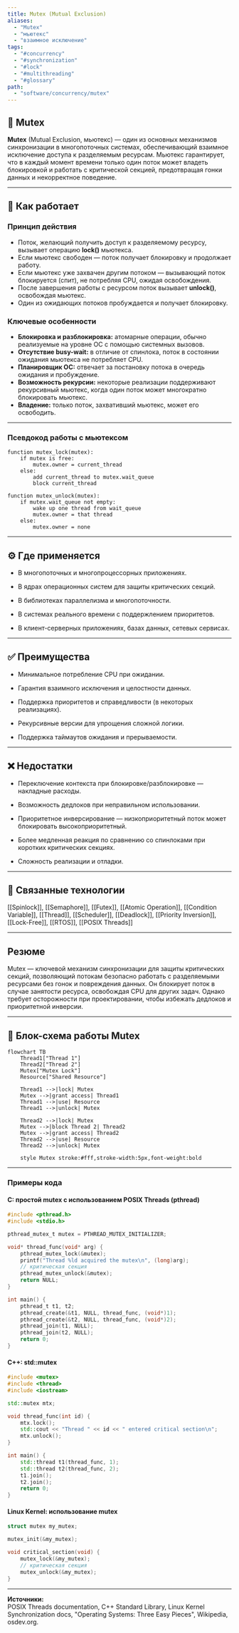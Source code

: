 ```yaml
---
title: Mutex (Mutual Exclusion)
aliases:
  - "Mutex"
  - "мьютекс"
  - "взаимное исключение"
tags:
  - "#concurrency"
  - "#synchronization"
  - "#lock"
  - "#multithreading"
  - "#glossary"
path:
  - "software/concurrency/mutex"
---
```


## 📌 Mutex

**Mutex** (Mutual Exclusion, мьютекс) — один из основных механизмов синхронизации в многопоточных системах, обеспечивающий взаимное исключение доступа к разделяемым ресурсам. Мьютекс гарантирует, что в каждый момент времени только один поток может владеть блокировкой и работать с критической секцией, предотвращая гонки данных и некорректное поведение.

---

## 🧠 Как работает

### Принцип действия

- Поток, желающий получить доступ к разделяемому ресурсу, вызывает операцию **lock()** мьютекса.
- Если мьютекс свободен — поток получает блокировку и продолжает работу.
- Если мьютекс уже захвачен другим потоком — вызывающий поток блокируется (спит), не потребляя CPU, ожидая освобождения.
- После завершения работы с ресурсом поток вызывает **unlock()**, освобождая мьютекс.
- Один из ожидающих потоков пробуждается и получает блокировку.

### Ключевые особенности

- **Блокировка и разблокировка:** атомарные операции, обычно реализуемые на уровне ОС с помощью системных вызовов.
- **Отсутствие busy-wait:** в отличие от спинлока, поток в состоянии ожидания мьютекса не потребляет CPU.
- **Планировщик ОС:** отвечает за постановку потока в очередь ожидания и пробуждение.
- **Возможность рекурсии:** некоторые реализации поддерживают рекурсивный мьютекс, когда один поток может многократно блокировать мьютекс.
- **Владение:** только поток, захвативший мьютекс, может его освободить.

---

### Псевдокод работы с мьютексом

```text
function mutex_lock(mutex):
    if mutex is free:
        mutex.owner = current_thread
    else:
        add current_thread to mutex.wait_queue
        block current_thread

function mutex_unlock(mutex):
    if mutex.wait_queue not empty:
        wake up one thread from wait_queue
        mutex.owner = that thread
    else:
        mutex.owner = none
````

---

## ⚙️ Где применяется

- В многопоточных и многопроцессорных приложениях.
    
- В ядрах операционных систем для защиты критических секций.
    
- В библиотеках параллелизма и многопоточности.
    
- В системах реального времени с поддержлением приоритетов.
    
- В клиент-серверных приложениях, базах данных, сетевых сервисах.
    

---

## ✅ Преимущества

- Минимальное потребление CPU при ожидании.
    
- Гарантия взаимного исключения и целостности данных.
    
- Поддержка приоритетов и справедливости (в некоторых реализациях).
    
- Рекурсивные версии для упрощения сложной логики.
    
- Поддержка таймаутов ожидания и прерываемости.
    

---

## ❌ Недостатки

- Переключение контекста при блокировке/разблокировке — накладные расходы.
    
- Возможность дедлоков при неправильном использовании.
    
- Приоритетное инверсирование — низкоприоритетный поток может блокировать высокоприоритетный.
    
- Более медленная реакция по сравнению со спинлоками при коротких критических секциях.
    
- Сложность реализации и отладки.
    

---

## 🔗 Связанные технологии

[[Spinlock]], [[Semaphore]], [[Futex]], [[Atomic Operation]], [[Condition Variable]], [[Thread]], [[Scheduler]], [[Deadlock]], [[Priority Inversion]], [[Lock-Free]], [[RTOS]], [[POSIX Threads]]

---

## Резюме

Mutex — ключевой механизм синхронизации для защиты критических секций, позволяющий потокам безопасно работать с разделяемыми ресурсами без гонок и повреждения данных. Он блокирует поток в случае занятости ресурса, освобождая CPU для других задач. Однако требует осторожности при проектировании, чтобы избежать дедлоков и приоритетной инверсии.

---

## 🧩 Блок-схема работы Mutex

```mermaid
flowchart TB
    Thread1["Thread 1"]
    Thread2["Thread 2"]
    Mutex["Mutex Lock"]
    Resource["Shared Resource"]

    Thread1 -->|lock| Mutex
    Mutex -->|grant access| Thread1
    Thread1 -->|use| Resource
    Thread1 -->|unlock| Mutex

    Thread2 -->|lock| Mutex
    Mutex -->|block Thread 2| Thread2
    Mutex -->|grant access| Thread2
    Thread2 -->|use| Resource
    Thread2 -->|unlock| Mutex

    style Mutex stroke:#fff,stroke-width:5px,font-weight:bold
```

---

### Примеры кода

#### C: простой mutex с использованием POSIX Threads (pthread)

```c
#include <pthread.h>
#include <stdio.h>

pthread_mutex_t mutex = PTHREAD_MUTEX_INITIALIZER;

void* thread_func(void* arg) {
    pthread_mutex_lock(&mutex);
    printf("Thread %ld acquired the mutex\n", (long)arg);
    // критическая секция
    pthread_mutex_unlock(&mutex);
    return NULL;
}

int main() {
    pthread_t t1, t2;
    pthread_create(&t1, NULL, thread_func, (void*)1);
    pthread_create(&t2, NULL, thread_func, (void*)2);
    pthread_join(t1, NULL);
    pthread_join(t2, NULL);
    return 0;
}
```

#### C++: std::mutex

```cpp
#include <mutex>
#include <thread>
#include <iostream>

std::mutex mtx;

void thread_func(int id) {
    mtx.lock();
    std::cout << "Thread " << id << " entered critical section\n";
    mtx.unlock();
}

int main() {
    std::thread t1(thread_func, 1);
    std::thread t2(thread_func, 2);
    t1.join();
    t2.join();
    return 0;
}
```

#### Linux Kernel: использование mutex

```c
struct mutex my_mutex;

mutex_init(&my_mutex);

void critical_section(void) {
    mutex_lock(&my_mutex);
    // критическая секция
    mutex_unlock(&my_mutex);
}
```

---

**Источники:**  
POSIX Threads documentation, C++ Standard Library, Linux Kernel Synchronization docs, "Operating Systems: Three Easy Pieces", Wikipedia, osdev.org.